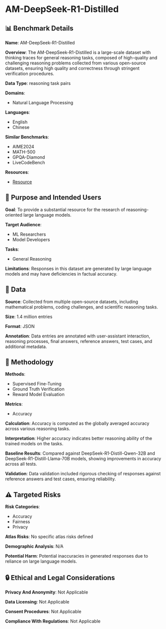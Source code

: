 # AM-DeepSeek-R1-Distilled

## 📊 Benchmark Details

**Name**: AM-DeepSeek-R1-Distilled

**Overview**: The AM-DeepSeek-R1-Distilled is a large-scale dataset with thinking traces for general reasoning tasks, composed of high-quality and challenging reasoning problems collected from various open-source datasets, ensuring high quality and correctness through stringent verification procedures.

**Data Type**: reasoning task pairs

**Domains**:
- Natural Language Processing

**Languages**:
- English
- Chinese

**Similar Benchmarks**:
- AIME2024
- MATH-500
- GPQA-Diamond
- LiveCodeBench

**Resources**:
- [Resource](https://huggingface.co/datasets/a-m-team/AM-DeepSeek-R1-Distilled-1.4M)

## 🎯 Purpose and Intended Users

**Goal**: To provide a substantial resource for the research of reasoning-oriented large language models.

**Target Audience**:
- ML Researchers
- Model Developers

**Tasks**:
- General Reasoning

**Limitations**: Responses in this dataset are generated by large language models and may have deficiencies in factual accuracy.

## 💾 Data

**Source**: Collected from multiple open-source datasets, including mathematical problems, coding challenges, and scientific reasoning tasks.

**Size**: 1.4 million entries

**Format**: JSON

**Annotation**: Data entries are annotated with user-assistant interaction, reasoning processes, final answers, reference answers, test cases, and additional metadata.

## 🔬 Methodology

**Methods**:
- Supervised Fine-Tuning
- Ground Truth Verification
- Reward Model Evaluation

**Metrics**:
- Accuracy

**Calculation**: Accuracy is computed as the globally averaged accuracy across various reasoning tasks.

**Interpretation**: Higher accuracy indicates better reasoning ability of the trained models on the tasks.

**Baseline Results**: Compared against DeepSeek-R1-Distill-Qwen-32B and DeepSeek-R1-Distill-Llama-70B models, showing improvements in accuracy across all tests.

**Validation**: Data validation included rigorous checking of responses against reference answers and test cases, ensuring reliability.

## ⚠️ Targeted Risks

**Risk Categories**:
- Accuracy
- Fairness
- Privacy

**Atlas Risks**:
No specific atlas risks defined

**Demographic Analysis**: N/A

**Potential Harm**: Potential inaccuracies in generated responses due to reliance on large language models.

## 🔒 Ethical and Legal Considerations

**Privacy And Anonymity**: Not Applicable

**Data Licensing**: Not Applicable

**Consent Procedures**: Not Applicable

**Compliance With Regulations**: Not Applicable
